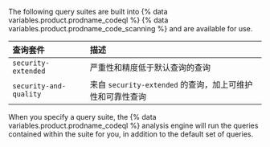 The following query suites are built into {% data variables.product.prodname_codeql %} {% data variables.product.prodname_code_scanning %} and are available for use.

  | 查询套件                   | 描述                                      |
  |:---------------------- |:--------------------------------------- |
  | `security-extended`    | 严重性和精度低于默认查询的查询                         |
  | `security-and-quality` | 来自 `security-extended` 的查询，加上可维护性和可靠性查询 |

When you specify a query suite, the {% data variables.product.prodname_codeql %} analysis engine will run the queries contained within the suite for you, in addition to the default set of queries.
